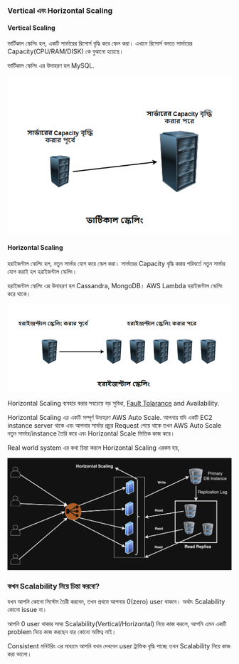 ### Vertical এবং Horizontal Scaling

#### Vertical Scaling

ভার্টিকাল স্কেলিং হল, একটি সার্ভারের রিসোর্স বৃদ্ধি করে স্কেল করা। এখানে রিসোর্স বলতে সার্ভারের Capacity(CPU/RAM/DISK) কে বুঝানো হয়েছে।

ভার্টিকাল স্কেলিং এর উদাহরণ হল MySQL.

<p align="center">
  <img src="./images/vertical-scaling.png" alt="Vertical Scaling">
</p>

#### Horizontal Scaling

হরাইজন্টাল স্কেলিং হল, নতুন সার্ভার যোগ করে স্কেল করা। সার্ভারের Capacity বৃদ্ধি করার পরিবর্তে নতুন সার্ভার যোগ করাই হল হরাইজন্টাল স্কেলিং।

হরাইজন্টাল স্কেলিং এর উদাহরণ হল Cassandra, MongoDB। AWS Lambda হরাইজন্টাল স্কেলিং করে থাকে।

<p align="center">
  <img src="./images/horizontal-scaling.png" alt="Horizontal Scaling">
</p>

Horizontal Scaling ব্যবহার করার সবচেয়ে বড় সুবিধা, <a href="../reliability/README.md" target="_blank">Fault Tolarance</a> and Availability.

Horizontal Scaling এর একটি সম্পূর্ণ উদাহরণ AWS Auto Scale. আপনার যদি একটি EC2 instance server থাকে এবং আপনার সার্ভার প্রচুর Request পেয়ে থাকে তখন AWS Auto Scale নতুন সার্ভার/instance তৈরি করে এবং Horizontal Scale ভিত্তিক কাজ করে।

Real world system এর কথা চিন্তা করলে Horizontal Scaling এরকম হয়,

<p align="center">
  <img src="./images/practical-horizontal-scaling.png" alt="Horizontal Scaling">
</p>

### কখন Scalability নিয়ে চিন্তা করবো?

যখন আপনি কোনো সিস্টেম তৈরী করবেন, তখন প্রথমে আপনার 0(zero) user থাকবে। অর্থাৎ Scalability কোনো issue না।

আপনি 0 user থাকার সময় Scalability(Vertical/Horizontal) নিয়ে কাজ করলে, আপনি এমন একটি problem নিয়ে কাজ করছেন যার কোনো অস্তিত্ব নাই।

Consistent মনিটরিং এর মাধ্যমে আপনি যখন দেখবেন user ট্রাফিক বৃদ্ধি পাচ্ছে তখন Scalability নিয়ে কাজ করা ভালো।
